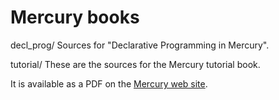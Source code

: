 Mercury books
=============

decl_prog/
Sources for "Declarative Programming in Mercury".

tutorial/
These are the sources for the Mercury tutorial book.

It is available as a PDF on the [Mercury web site](http://mercurylang.org/).
